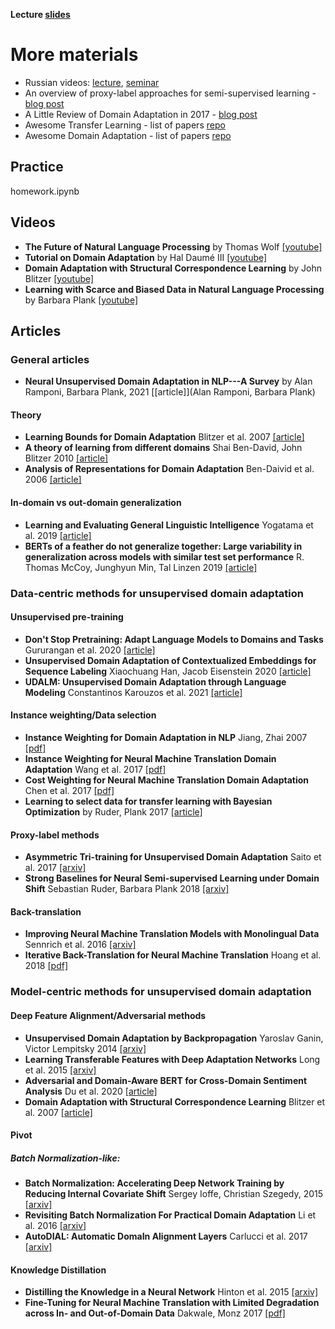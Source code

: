 __Lecture [slides](./lecture.pdf)__

# More materials
* Russian videos: [lecture](https://yadi.sk/i/Zewa7ZmKoyvEPQ), [seminar](https://yadi.sk/i/sbQXa4gh1xh77g)
* An overview of proxy-label approaches for semi-supervised learning - [blog post](http://ruder.io/semi-supervised/)
* A Little Review of Domain Adaptation in 2017 - [blog post](https://artix41.github.io/static/domain-adaptation-in-2017/index.html)
* Awesome Transfer Learning  - list of papers [repo](https://github.com/artix41/awesome-transfer-learning)
* Awesome Domain Adaptation - list of papers [repo](https://github.com/zhaoxin94/awsome-domain-adaptation)

## Practice
homework.ipynb

## Videos
- **The Future of Natural Language Processing** by Thomas Wolf [[youtube]](https://www.youtube.com/watch?v=G5lmya6eKtc)
- **Tutorial on Domain Adaptation** by Hal Daumé III [[youtube]](https://www.youtube.com/watch?v=F2OJ0fAK46Q)
- **Domain Adaptation with Structural Correspondence Learning** by John Blitzer [[youtube]](https://www.youtube.com/watch?v=HhA8MZbi9rA)
- **Learning with Scarce and Biased Data in Natural Language Processing** by Barbara Plank [[youtube]](https://www.youtube.com/watch?v=MgrOKmfvxoQ)

## Articles

### General articles

- **Neural Unsupervised Domain Adaptation in NLP---A Survey** by Alan Ramponi, Barbara Plank, 2021 [[article]](Alan Ramponi, Barbara Plank)

#### Theory
- **Learning Bounds for Domain Adaptation** Blitzer et al. 2007 [[article]](https://papers.nips.cc/paper/3212-learning-bounds-for-domain-adaptation)
- **A theory of learning from different domains** Shai Ben-David, John Blitzer 2010 [[article]](https://link.springer.com/article/10.1007/s10994-009-5152-4)
- **Analysis of Representations for Domain Adaptation** Ben-Daivid et al. 2006 [[article]](https://papers.nips.cc/paper/2983-analysis-of-representations-for-domain-adaptation)

#### In-domain vs out-domain generalization
- **Learning and Evaluating General Linguistic Intelligence** Yogatama et al. 2019 [[article]](https://arxiv.org/abs/1901.11373)
- **BERTs of a feather do not generalize together: Large variability in generalization across models with similar test set performance** R. Thomas McCoy, Junghyun Min, Tal Linzen 2019 [[article]](https://arxiv.org/abs/1911.02969)


### Data-centric methods for unsupervised domain adaptation

#### Unsupervised pre-training
- **Don't Stop Pretraining: Adapt Language Models to Domains and Tasks** Gururangan et al. 2020 [[article]](https://arxiv.org/abs/2004.10964)
- **Unsupervised Domain Adaptation of Contextualized Embeddings for Sequence Labeling** Xiaochuang Han, Jacob Eisenstein 2020 [[article]](https://arxiv.org/abs/1904.02817)
- **UDALM: Unsupervised Domain Adaptation through Language Modeling** Constantinos Karouzos et al. 2021 [[article]](https://arxiv.org/abs/2104.07078)

#### Instance weighting/Data selection
- **Instance Weighting for Domain Adaptation in NLP** Jiang, Zhai 2007 [[pdf]](http://sifaka.cs.uiuc.edu/czhai/pub/acl07.pdf)
- **Instance Weighting for Neural Machine Translation Domain Adaptation** Wang et al. 2017 [[pdf]](http://aclweb.org/anthology/D17-1155)
- **Cost Weighting for Neural Machine Translation Domain Adaptation** Chen et al. 2017 [[pdf]](http://www.aclweb.org/anthology/W17-3205)
- **Learning to select data for transfer learning with Bayesian Optimization** by Ruder, Plank 2017 [[article]](https://arxiv.org/abs/1707.05246)

#### Proxy-label methods
- **Asymmetric Tri-training for Unsupervised Domain Adaptation** Saito et al. 2017 [[arxiv]](https://arxiv.org/abs/1702.08400)
- **Strong Baselines for Neural Semi-supervised Learning under Domain Shift** Sebastian Ruder, Barbara Plank 2018 [[arxiv]](https://arxiv.org/abs/1804.09530)

#### Back-translation
- **Improving Neural Machine Translation Models with Monolingual Data** Sennrich et al. 2016 [[arxiv]](https://arxiv.org/abs/1511.06709)
- **Iterative Back-Translation for Neural Machine Translation** Hoang et al. 2018 [[pdf]](http://aclweb.org/anthology/W18-2703)


### Model-centric methods for unsupervised domain adaptation

#### Deep Feature Alignment/Adversarial methods
- **Unsupervised Domain Adaptation by Backpropagation** Yaroslav Ganin, Victor Lempitsky 2014 [[arxiv]](https://arxiv.org/abs/1409.7495)
- **Learning Transferable Features with Deep Adaptation Networks** Long et al. 2015 [[arxiv]](https://arxiv.org/abs/1502.02791)
- **Adversarial and Domain-Aware BERT for Cross-Domain Sentiment Analysis** Du et al. 2020 [[article]](https://aclanthology.org/2020.acl-main.370/)
- **Domain Adaptation with Structural Correspondence Learning** Blitzer et al. 2007 [[article]](https://aclanthology.org/W06-1615/)

#### Pivot


##### Batch Normalization-like:
- **Batch Normalization: Accelerating Deep Network Training by Reducing Internal Covariate Shift** Sergey Ioffe, Christian Szegedy, 2015 [[arxiv]](https://arxiv.org/abs/1502.03167)
- **Revisiting Batch Normalization For Practical Domain Adaptation**  Li et al. 2016 [[arxiv]](https://arxiv.org/abs/1603.04779)
- **AutoDIAL: Automatic DomaIn Alignment Layers** Carlucci et al. 2017 [[arxiv]](https://arxiv.org/abs/1704.08082)


#### Knowledge Distillation
- **Distilling the Knowledge in a Neural Network** Hinton et al. 2015 [[arxiv]](https://arxiv.org/abs/1503.02531)
- **Fine-Tuning for Neural Machine Translation with Limited Degradation across In- and Out-of-Domain Data** Dakwale, Monz 2017 [[pdf]](https://staff.science.uva.nl/c.monz/ltl/publications/mtsummit2017.pdf)
